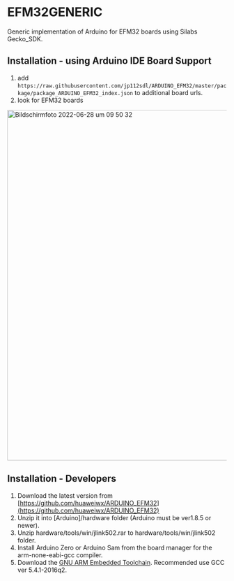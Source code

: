 # EFM32GENERIC
Generic implementation of Arduino for EFM32 boards using Silabs Gecko_SDK. 

## Installation - using Arduino IDE Board Support
1. add `https://raw.githubusercontent.com/jp112sdl/ARDUINO_EFM32/master/package/package_ARDUINO_EFM32_index.json` to additional board urls.
2. look for EFM32 boards
<img width="802" alt="Bildschirmfoto 2022-06-28 um 09 50 32" src="https://user-images.githubusercontent.com/18190139/176124070-10e42e1f-1ffa-46c7-828e-ffb2e9fc95dc.png">


## Installation - Developers
1. Download the latest version from [https://github.com/huaweiwx/ARDUINO_EFM32](https://github.com/huaweiwx/ARDUINO_EFM32)
2. Unzip it into [Arduino]/hardware folder (Arduino must be ver1.8.5 or newer).
3. Unzip hardware/tools/win/jlink502.rar to hardware/tools/win/jlink502 folder.
3. Install Arduino Zero or Arduino Sam from the board manager for the arm-none-eabi-gcc compiler.
4. Download the [GNU ARM Embedded Toolchain](https://developer.arm.com/open-source/gnu-toolchain/gnu-rm/downloads).
   Recommended use GCC ver 5.4.1-2016q2.
